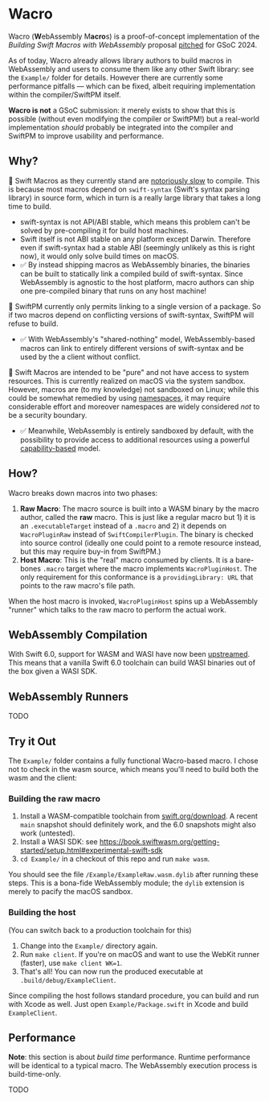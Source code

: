 # Wacro

Wacro (**W**ebAssembly M**acro**s) is a proof-of-concept implementation of the _Building Swift Macros with WebAssembly_ proposal [pitched](https://www.swift.org/gsoc2024/) for GSoC 2024.

As of today, Wacro already allows library authors to build macros in WebAssembly and users to consume them like any other Swift library: see the `Example/` folder for details. However there are currently some performance pitfalls — which can be fixed, albeit requiring implementation within the compiler/SwiftPM itself.

**Wacro is not** a GSoC submission: it merely exists to show that this is possible (without even modifying the compiler or SwiftPM!) but a real-world implementation _should_ probably be integrated into the compiler and SwiftPM to improve usability and performance.

## Why?

🐇 Swift Macros as they currently stand are [notoriously slow](https://forums.swift.org/t/compilation-extremely-slow-since-macros-adoption/67921) to compile. This is because most macros depend on `swift-syntax` (Swift's syntax parsing library) in source form, which in turn is a really large library that takes a long time to build.
- swift-syntax is not API/ABI stable, which means this problem can't be solved by pre-compiling it for build host machines.
- Swift itself is not ABI stable on any platform except Darwin. Therefore even if swift-syntax had a stable ABI (seemingly unlikely as this is right now), it would only solve build times on macOS.  
- ✅ By instead shipping macros as WebAssembly binaries, the binaries can be built to statically link a compiled build of swift-syntax. Since WebAssembly is agnostic to the host platform, macro authors can ship one pre-compiled binary that runs on any host machine!

🤝 SwiftPM currently only permits linking to a single version of a package. So if two macros depend on conflicting versions of swift-syntax, SwiftPM will refuse to build.
- ✅ With WebAssembly's "shared-nothing" model, WebAssembly-based macros can link to entirely different versions of swift-syntax and be used by the a client without conflict.

🔐 Swift Macros are intended to be "pure" and not have access to system resources. This is currently realized on macOS via the system sandbox. However, macros are (to my knowledge) not sandboxed on Linux; while this could be somewhat remedied by using [namespaces](https://en.wikipedia.org/wiki/Linux_namespaces), it may require considerable effort and moreover namespaces are widely considered *not* to be a security boundary.
- ✅ Meanwhile, WebAssembly is entirely sandboxed by default, with the possibility to provide access to additional resources using a powerful [capability-based](https://github.com/bytecodealliance/wasmtime/blob/d38d387a1365cc2d809718eca135d138ac754469/docs/WASI-capabilities.md) model.

## How?

Wacro breaks down macros into two phases:

1. **Raw Macro**: The macro source is built into a WASM binary by the macro author, called the **raw** macro. This is just like a regular macro but 1) it is an `.executableTarget` instead of a `.macro` and 2) it depends on `WacroPluginRaw` instead of `SwiftCompilerPlugin`. The binary is checked into source control (ideally one could point to a remote resource instead, but this may require buy-in from SwiftPM.)
2. **Host Macro**: This is the "real" macro consumed by clients. It is a bare-bones `.macro` target where the macro implements `WacroPluginHost`. The only requirement for this conformance is a `providingLibrary: URL` that points to the raw macro's file path.

When the host macro is invoked, `WacroPluginHost` spins up a WebAssembly "runner" which talks to the raw macro to perform the actual work.

## WebAssembly Compilation

With Swift 6.0, support for WASM and WASI have now been [upstreamed](https://forums.swift.org/t/stdlib-and-runtime-tests-for-wasm-wasi-now-available-on-swift-ci/70385). This means that a vanilla Swift 6.0 toolchain can build WASI binaries out of the box given a WASI SDK. 

## WebAssembly Runners

TODO

## Try it Out

The `Example/` folder contains a fully functional Wacro-based macro. I chose not to check in the wasm source, which means you'll need to build both the wasm and the client:

### Building the raw macro

1. Install a WASM-compatible toolchain from [swift.org/download](https://www.swift.org/download/). A recent `main` snapshot should definitely work, and the 6.0 snapshots might also work (untested).
2. Install a WASI SDK: see <https://book.swiftwasm.org/getting-started/setup.html#experimental-swift-sdk>
3. `cd Example/` in a checkout of this repo and run `make wasm`. 

You should see the file `/Example/ExampleRaw.wasm.dylib` after running these steps. This is a bona-fide WebAssembly module; the `dylib` extension is merely to pacify the macOS sandbox. 

### Building the host

(You can switch back to a production toolchain for this)

1. Change into the `Example/` directory again.
2. Run `make client`. If you're on macOS and want to use the WebKit runner (faster), use `make client WK=1`.
3. That's all! You can now run the produced executable at `.build/debug/ExampleClient`.

Since compiling the host follows standard procedure, you can build and run with Xcode as well. Just open `Example/Package.swift` in Xcode and build `ExampleClient`.

## Performance

**Note**: this section is about _build time_ performance. Runtime performance will be identical to a typical macro. The WebAssembly execution process is build-time-only.

TODO
